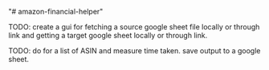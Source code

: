 "# amazon-financial-helper" 


TODO: 
create a gui for fetching a source google sheet file locally or through link
and getting a target google sheet locally or through link. 

TODO: 
do for a list of ASIN and measure time taken. 
save output to a google sheet. 